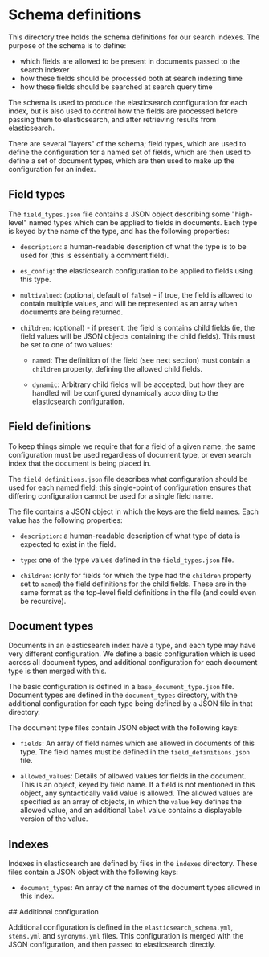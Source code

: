 # Schema definitions

This directory tree holds the schema definitions for our search indexes.
The purpose of the schema is to define:

 - which fields are allowed to be present in documents passed to the search
   indexer
 - how these fields should be processed both at search indexing time
 - how these fields should be searched at search query time

The schema is used to produce the elasticsearch configuration for each index,
but is also used to control how the fields are processed before passing them to
elasticsearch, and after retrieving results from elasticsearch.

There are several "layers" of the schema; field types, which are used to define
the configuration for a named set of fields, which are then used to define a
set of document types, which are then used to make up the configuration for an
index.

## Field types

The `field_types.json` file contains a JSON object describing some "high-level"
named types which can be applied to fields in documents.  Each type is keyed by
the name of the type, and has the following properties:

 - `description`: a human-readable description of what the type is to be used
   for (this is essentially a comment field).

 - `es_config`: the elasticsearch configuration to be applied to fields using
   this type.

 - `multivalued`: (optional, default of `false`) - if true, the field is
   allowed to contain multiple values, and will be represented as an array when
   documents are being returned.

 - `children`: (optional) - if present, the field is contains child fields (ie,
   the field values will be JSON objects containing the child fields).  This
   must be set to one of two values:

   - `named`: The definition of the field (see next section) must contain a
     `children` property, defining the allowed child fields.

   - `dynamic`: Arbitrary child fields will be accepted, but how they are
     handled will be configured dynamically according to the elasticsearch
     configuration.

## Field definitions

To keep things simple we require that for a field of a given name, the same
configuration must be used regardless of document type, or even search index
that the document is being placed in.

The `field_definitions.json` file describes what configuration should be used
for each named field; this single-point of configuration ensures that differing
configuration cannot be used for a single field name.

The file contains a JSON object in which the keys are the field names.  Each
value has the following properties:

 - `description`: a human-readable description of what type of data is expected
   to exist in the field.

 - `type`: one of the type values defined in the `field_types.json` file.

 - `children`: (only for fields for which the type had the `children` property
   set to `named`) the field definitions for the child fields.  These are in
   the same format as the top-level field definitions in the file (and could
   even be recursive).

## Document types

Documents in an elasticsearch index have a type, and each type may have very
different configuration.  We define a basic configuration which is used across
all document types, and additional configuration for each document type is then
merged with this.

The basic configuration is defined in a `base_document_type.json` file.
Document types are defined in the `document_types` directory, with the
additional configuration for each type being defined by a JSON file in that
directory.

The document type files contain JSON object with the following keys:

 - `fields`: An array of field names which are allowed in documents of this
   type.  The field names must be defined in the `field_definitions.json` file.

 - `allowed_values`: Details of allowed values for fields in the document. This
   is an object, keyed by field name.  If a field is not mentioned in this
   object, any syntactically valid value is allowed.  The allowed values are
   specified as an array of objects, in which the `value` key defines the
   allowed value, and an additional `label` value contains a displayable
   version of the value.

## Indexes

Indexes in elasticsearch are defined by files in the `indexes` directory.
These files contain a JSON object with the following keys:

 - `document_types`: An array of the names of the document types allowed in this index.

## Additional configuration

Additional configuration is defined in the `elasticsearch_schema.yml`,
`stems.yml` and `synonyms.yml` files.  This configuration is merged with the
JSON configuration, and then passed to elasticsearch directly.

